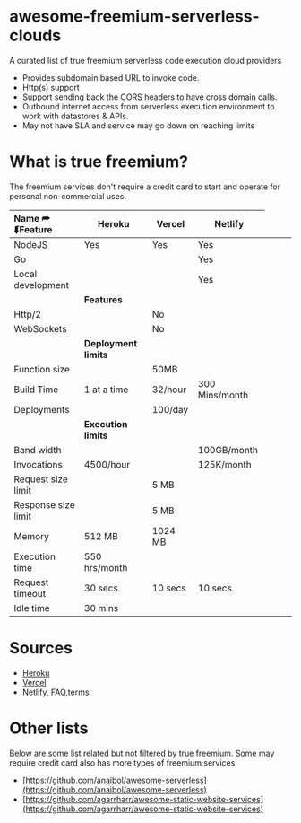 # awesome-freemium-serverless-clouds
A curated list of true freemium serverless code execution cloud providers
- Provides subdomain based URL to invoke code.
- Http(s) support
- Support sending back the CORS headers to have cross domain calls.
- Outbound internet access from serverless execution environment to work with  datastores & APIs.
- May not have SLA and service may go down on reaching limits

# What is true freemium?
The freemium services don't require a credit card to start and operate for personal non-commercial uses.

| Name ⮫<br/>⮮Feature  | Heroku         |   Vercel   |  Netlify     | 
|:-                     | -              | -          | -            |
| NodeJS                | Yes            | Yes        | Yes          |
| Go                    |                |            | Yes          |
| Local development     |                |            | Yes          |
| <td colspan=3>                         **Features**                |
| Http/2                |                | No         |              |
| WebSockets            |                | No         |              |
| |                     **Deployment limits**                      |||
| Function size         |                | 50MB       |              |
| Build Time            | 1 at a time    | 32/hour    |300 Mins/month|
| Deployments           |                | 100/day    |              |
| |                     **Execution limits**                       |||
| Band width            |                |            |100GB/month   | 
| Invocations           | 4500/hour      |            |125K/month    |          
| Request size limit    |                | 5 MB       |              |
| Response size limit   |                | 5 MB       |              |  
| Memory                | 512 MB         | 1024 MB    |              |
| Execution time        | 550 hrs/month  |            |              |
| Request timeout       | 30 secs        | 10 secs    | 10 secs      |
| Idle time             | 30 mins        |            |              |
# Sources
- [Heroku](https://devcenter.heroku.com/articles/limits)
- [Vercel](https://vercel.com/docs/platform/limits)
- [Netlify](https://www.netlify.com/pricing/), [FAQ](https://www.netlify.com/pricing/faq/),[terms](https://www.netlify.com/tos/)

# Other lists

Below are some list related but not filtered by true freemium. Some may require credit card also has more types of freemium services.

- [https://github.com/anaibol/awesome-serverless](https://github.com/anaibol/awesome-serverless)
- [https://github.com/agarrharr/awesome-static-website-services](https://github.com/agarrharr/awesome-static-website-services)